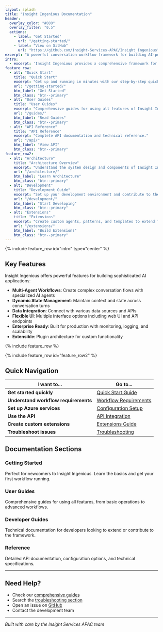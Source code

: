 ```yaml
---
layout: splash
title: "Insight Ingenious Documentation"
header:
  overlay_color: "#000"
  overlay_filter: "0.5"
  actions:
    - label: "Get Started"
      url: "/getting-started/"
    - label: "View on GitHub"
      url: "https://github.com/Insight-Services-APAC/Insight_Ingenious"
excerpt: "A powerful conversation workflow framework for building AI-powered applications with Azure OpenAI."
intro: 
  - excerpt: 'Insight Ingenious provides a comprehensive framework for creating sophisticated AI-powered conversation workflows with enterprise-grade features.'
feature_row:
  - alt: "Quick Start"
    title: "Quick Start"
    excerpt: "Get up and running in minutes with our step-by-step quick start guide."
    url: "/getting-started/"
    btn_label: "Get Started"
    btn_class: "btn--primary"
  - alt: "User Guides"
    title: "User Guides"
    excerpt: "Comprehensive guides for using all features of Insight Ingenious."
    url: "/guides/"
    btn_label: "Read Guides"
    btn_class: "btn--primary"
  - alt: "API Reference"
    title: "API Reference"
    excerpt: "Complete API documentation and technical reference."
    url: "/api/"
    btn_label: "View API"
    btn_class: "btn--primary"
feature_row2:
  - alt: "Architecture"
    title: "Architecture Overview"
    excerpt: "Understand the system design and components of Insight Ingenious."
    url: "/architecture/"
    btn_label: "Learn Architecture"
    btn_class: "btn--primary"
  - alt: "Development"
    title: "Development Guide"
    excerpt: "Set up your development environment and contribute to the project."
    url: "/development/"
    btn_label: "Start Developing"
    btn_class: "btn--primary"
  - alt: "Extensions"
    title: "Extensions"
    excerpt: "Create custom agents, patterns, and templates to extend functionality."
    url: "/extensions/"
    btn_label: "Build Extensions"
    btn_class: "btn--primary"
---
```


{% include feature_row id="intro" type="center" %}

## Key Features

Insight Ingenious offers powerful features for building sophisticated AI applications:

- **Multi-Agent Workflows**: Create complex conversation flows with specialized AI agents
- **Dynamic State Management**: Maintain context and state across conversation turns
- **Data Integration**: Connect with various data sources and APIs
- **Flexible UI**: Multiple interface options including web UI and API endpoints
- **Enterprise Ready**: Built for production with monitoring, logging, and scalability
- **Extensible**: Plugin architecture for custom functionality

{% include feature_row %}

{% include feature_row id="feature_row2" %}

## Quick Navigation

| I want to... | Go to... |
|---------------|----------|
| **Get started quickly** | [Quick Start Guide](/getting-started/) |
| **Understand workflow requirements** | [Workflow Requirements](/workflows/) |
| **Set up Azure services** | [Configuration Setup](/configuration/) |
| **Use the API** | [API Integration](/guides/api-integration/) |
| **Create custom extensions** | [Extensions Guide](/extensions/) |
| **Troubleshoot issues** | [Troubleshooting](/troubleshooting/) |

## Documentation Sections

### Getting Started
Perfect for newcomers to Insight Ingenious. Learn the basics and get your first workflow running.

### User Guides  
Comprehensive guides for using all features, from basic operations to advanced workflows.

### Developer Guides
Technical documentation for developers looking to extend or contribute to the framework.

### Reference
Detailed API documentation, configuration options, and technical specifications.

---

## Need Help?

- Check our [comprehensive guides](/guides/)
- Search the [troubleshooting section](/troubleshooting/)
- Open an issue on [GitHub](https://github.com/Insight-Services-APAC/Insight_Ingenious/issues)
- Contact the development team

---

*Built with care by the Insight Services APAC team*
